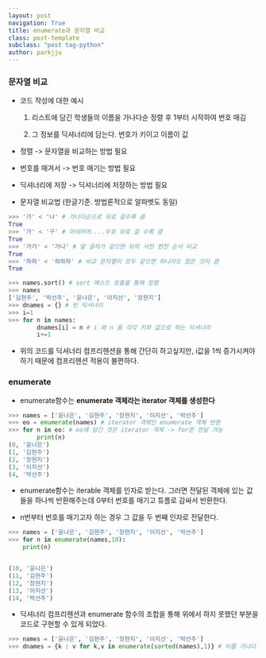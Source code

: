 ```yaml
---
layout: post
navigation: True
title: enumerate과 문자열 비교
class: post-template
subclass: "post tag-python"
author: parkjju
---
```


### 문자열 비교

- 코드 작성에 대한 예시

  1. 리스트에 담긴 학생들의 이름을 가나다순 정렬 후 1부터 시작하여 번호 매김

  2. 그 정보를 딕셔너리에 담는다. 번호가 키이고 이름이 값

- 정렬 -> 문자열을 비교하는 방법 필요

- 번호를 매겨서 -> 번호 매기는 방법 필요

- 딕셔너리에 저장 -> 딕셔너리에 저장하는 방법 필요

- 문자열 비교법 (한글기준. 방법론적으로 알파벳도 동일)

```python
>>> '가' < '나' # 가나다순으로 뒤로 갈수록 큼
True
>>> '가' < '구' # 아야어여....우유 뒤로 갈 수록 큼
True
>>> '가가' < '가나' # 앞 글자가 같으면 뒤의 사전 편찬 순서 비교
True
>>> '하하' < '하하하' # 비교 문자열이 모두 같으면 하나라도 많은 것이 큼
True
```

```python
>>> names.sort() # sort 메소드 호출을 통해 정렬
>>> names
['김현주', '박선주', '윤나은', '이지선', '장현지']
>>> dnames = {} # 빈 딕셔너리
>>> i=1
>>> for n in names:
        dnames[i] = n # i 와 n 을 각각 키와 값으로 하는 딕셔너리
        i+=1
```

- 위의 코드를 딕셔너리 컴프리헨션을 통해 간단히 하고싶지만, i값을 1씩 증가시켜야 하기 때문에 컴프리헨션 적용이 불편하다.

### enumerate

- enumerate함수는 **enumerate 객체라는 iterator 객체를 생성한다**

```python
>>> names = ['윤나은', '김현주', '장현지', '이지선', '박선주']
>>> eo = enumerate(names) # iterator 객체인 enumerate 객체 반환
>>> for n in eo: # eo에 담긴 것은 iterator 객체 -> for문 전달 가능
        print(n)
(0, '윤나은')
(1, '김현주')
(2, '장현지')
(3, '이지선')
(4, '박선주')
```

- enumerate함수는 iterable 객체를 인자로 받는다. 그러면 전달된 객체에 있는 값들을 하나씩 반환해주는데 0부터 번호를 매기고 튜플로 감싸서 반환한다.

- n번부터 번호를 매기고자 하는 경우 그 값을 두 번째 인자로 전달한다.

```python
>>> names = ['윤나은', '김현주', '장현지', '이지선', '박선주']
>>> for n in enumerate(names,10):
	print(n)


(10, '윤나은')
(11, '김현주')
(12, '장현지')
(13, '이지선')
(14, '박선주')
```

- 딕셔너리 컴프리헨션과 enumerate 함수의 조합을 통해 위에서 하지 못했던 부분을 코드로 구현할 수 있게 되었다.

```python
>>> names = ['윤나은', '김현주', '장현지', '이지선', '박선주']
>>> dnames = {k : v for k,v in enumerate(sorted(names),1)} # 이름 가나다 정렬 -> 1부터 시작하여 enumerate -> 튜플 언패킹
```
